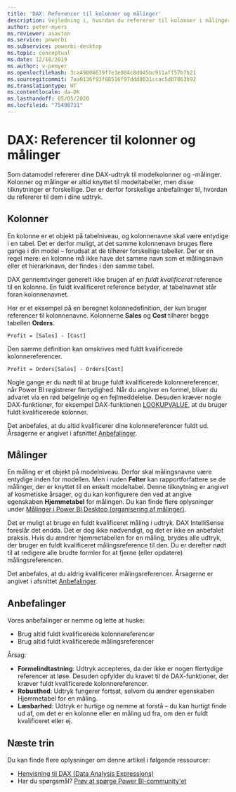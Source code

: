 ```yaml
---
title: 'DAX: Referencer til kolonner og målinger'
description: Vejledning i, hvordan du refererer til kolonner i målinger i dine DAX-udtryk.
author: peter-myers
ms.reviewer: asaxton
ms.service: powerbi
ms.subservice: powerbi-desktop
ms.topic: conceptual
ms.date: 12/18/2019
ms.author: v-pemyer
ms.openlocfilehash: 3ca49008639f7e3e084c8d045bc911aff57b7b21
ms.sourcegitcommit: 7aa0136f93f88516f97ddd8031ccac5d07863b92
ms.translationtype: HT
ms.contentlocale: da-DK
ms.lasthandoff: 05/05/2020
ms.locfileid: "75498731"
---
```

# <a name="dax-column-and-measure-references"></a>DAX: Referencer til kolonner og målinger

Som datamodel refererer dine DAX-udtryk til modelkolonner og -målinger. Kolonner og målinger er altid knyttet til modeltabeller, men disse tilknytninger er forskellige. Der er derfor forskellige anbefalinger til, hvordan du refererer til dem i dine udtryk.

## <a name="columns"></a>Kolonner

En kolonne er et objekt på tabelniveau, og kolonnenavne skal være entydige i en tabel. Det er derfor muligt, at det samme kolonnenavn bruges flere gange i din model – forudsat at de tilhører forskellige tabeller. Der er én regel mere: en kolonne må ikke have det samme navn som et målingsnavn eller et hierarkinavn, der findes i den samme tabel.

DAX gennemtvinger generelt ikke brugen af en _fuldt kvalificeret_ reference til en kolonne. En fuldt kvalificeret reference betyder, at tabelnavnet står foran kolonnenavnet.

Her er et eksempel på en beregnet kolonnedefinition, der kun bruger referencer til kolonnenavne. Kolonnerne **Sales** og **Cost** tilhører begge tabellen **Orders**.

```dax
Profit = [Sales] - [Cost]
```

Den samme definition kan omskrives med fuldt kvalificerede kolonnereferencer.

```dax
Profit = Orders[Sales] - Orders[Cost]
```

Nogle gange er du nødt til at bruge fuldt kvalificerede kolonnereferencer, når Power BI registrerer flertydighed. Når du angiver en formel, bliver du advaret via en rød bølgelinje og en fejlmeddelelse. Desuden kræver nogle DAX-funktioner, for eksempel DAX-funktionen [LOOKUPVALUE](/dax/lookupvalue-function-dax), at du bruger fuldt kvalificerede kolonner.

Det anbefales, at du altid kvalificerer dine kolonnereferencer fuldt ud. Årsagerne er angivet i afsnittet [Anbefalinger](#recommendations).

## <a name="measures"></a>Målinger

En måling er et objekt på modelniveau. Derfor skal målingsnavne være entydige inden for modellen. Men i ruden **Felter** kan rapportforfattere se de målinger, der er knyttet til en enkelt modeltabel. Denne tilknytning er angivet af kosmetiske årsager, og du kan konfigurere den ved at angive egenskaben **Hjemmetabel** for målingen. Du kan finde flere oplysninger under [Målinger i Power BI Desktop (organisering af målinger)](../desktop-measures.md#organizing-your-measures).

Det er muligt at bruge en fuldt kvalificeret måling i udtryk. DAX IntelliSense foreslår det endda. Det er dog ikke nødvendigt, og det er ikke en anbefalet praksis. Hvis du ændrer hjemmetabellen for en måling, brydes alle udtryk, der bruger en fuldt kvalificeret målingsreference til den. Du er derefter nødt til at redigere alle brudte formler for at fjerne (eller opdatere) målingsreferencen.

Det anbefales, at du aldrig kvalificerer målingsreferencer. Årsagerne er angivet i afsnittet [Anbefalinger](#recommendations).

## <a name="recommendations"></a>Anbefalinger

Vores anbefalinger er nemme og lette at huske:

- Brug altid fuldt kvalificerede kolonnereferencer
- Brug altid fuldt kvalificerede målingsreferencer

Årsag:

- **Formelindtastning**: Udtryk accepteres, da der ikke er nogen flertydige referencer at løse. Desuden opfylder du kravet til de DAX-funktioner, der kræver fuldt kvalificerede kolonnereferencer.
- **Robusthed**: Udtryk fungerer fortsat, selvom du ændrer egenskaben Hjemmetabel for en måling.
- **Læsbarhed**: Udtryk er hurtige og nemme at forstå – du kan hurtigt finde ud af, om det er en kolonne eller en måling ud fra, om den er fuldt kvalificeret eller ej.

## <a name="next-steps"></a>Næste trin

Du kan finde flere oplysninger om denne artikel i følgende ressourcer:

- [Henvisning til DAX (Data Analysis Expressions)](/dax/)
- Har du spørgsmål? [Prøv at spørge Power BI-community'et](https://community.powerbi.com/)
